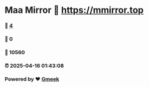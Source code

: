 # Maa Mirror :link: https://mmirror.top 
### :page_facing_up: [4](https://mmirror.top/tag.html) 
### :speech_balloon: 0 
### :hibiscus: 10560 
### :alarm_clock: 2025-04-16 01:43:08 
### Powered by :heart: [Gmeek](https://github.com/Meekdai/Gmeek)
